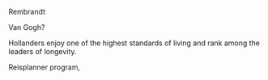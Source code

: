 Rembrandt


Van Gogh?


Hollanders enjoy one of the highest standards of living and rank among the leaders of longevity.


Reisplanner program,


